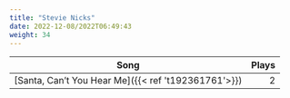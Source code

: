 ```yaml
---
title: "Stevie Nicks"
date: 2022-12-08/2022T06:49:43
weight: 34
---
```




 Song | Plays 
----- | -----:
[Santa, Can’t You Hear Me]({{< ref 't192361761'>}}) | 2
